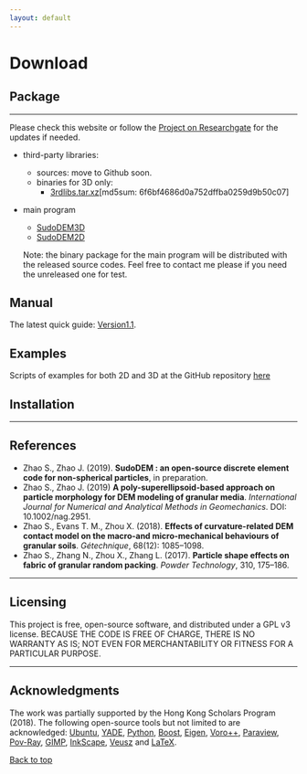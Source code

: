 ```yaml
---
layout: default
---
```


# Download

## Package
* * *
Please check this website or follow the [Project on Researchgate](https://www.researchgate.net/project/SudoDEM-a-discrete-element-code-for-non-spherical-particles) for the updates if needed.

- third-party libraries:
   - sources: move to Github soon.
   - binaries for 3D only:
     - [3rdlibs.tar.xz](https://zenodo.org/record/2683766#.XNQh7-EzY5k)[md5sum: 6f6bf4686d0a752dffba0259d9b50c07]

- main program
  - [SudoDEM3D](https://www.researchgate.net/profile/Shiwei_Zhao3/project/SudoDEM-a-discrete-element-code-for-non-spherical-particles/attachment/5d37fd89cfe4a7968db8a305/AS:784079259701258@1563950471928/download/SudoDEM3D-1.3.6.rc1.tar.xz?context=ProjectUpdatesLog)
  - [SudoDEM2D](https://www.researchgate.net/profile/Shiwei_Zhao3/project/SudoDEM-a-discrete-element-code-for-non-spherical-particles/attachment/5d6293503843b0b98260fc95/AS:795784958181378@1566741327839/download/SudoDEM2D-1.3.6.rc1.tar.xz?context=ProjectUpdatesLog)

  Note: the binary package for the main program will be distributed with the released source codes. Feel free to contact me please if you need the unreleased one for test.

## Manual

The latest quick guide: [Version1.1](https://www.researchgate.net/publication/335392133_A_Quick_Guide_for_SudoDEM_A_Discrete_Element_Code_for_Non-spherical_Particles).

## Examples

Scripts of examples for both 2D and 3D at the GitHub repository [here](https://github.com/SwaySZ/ExamplesSudoDEM) <!---[3D](https://www.researchgate.net/profile/Shiwei_Zhao3/project/SudoDEM-a-discrete-element-code-for-non-spherical-particles/attachment/5d3178773843b0b9825b5148/AS:782287117508615@1563523191481/download/example3d.zip?context=ProjectUpdatesLog)-->

## Installation

* * *

## References
- Zhao S., Zhao J. (2019). **SudoDEM : an open-source discrete element code for non-spherical particles**, in preparation.
- Zhao S., Zhao J. (2019) **A poly-superellipsoid-based approach on particle morphology for DEM modeling of granular media**. _International Journal for Numerical and Analytical Methods in Geomechanics_. DOI:
10.1002/nag.2951.
- Zhao S., Evans T. M., Zhou X. (2018). **Effects of curvature-related DEM contact model on the macro-and micro-mechanical behaviours of granular soils**. _Gétechnique_, 68(12): 1085–1098.
- Zhao S., Zhang N., Zhou X., Zhang L. (2017). **Particle shape effects on fabric of granular random packing**. _Powder Technology_, 310, 175–186.

* * *

## Licensing
This project is free, open-source software, and distributed under a GPL v3 license. BECAUSE THE CODE IS FREE OF CHARGE, THERE IS NO WARRANTY AS IS; NOT EVEN FOR MERCHANTABILITY OR FITNESS FOR A PARTICULAR PURPOSE.
* * *

## Acknowledgments
The work was partially supported by the Hong Kong Scholars Program (2018). The following open-source tools but not limited to are acknowledged: [Ubuntu](https://www.ubuntu.com/), [YADE](https://yade-dem.org/doc/), [Python](https://www.python.org/), [Boost](http://www.boost.org/), [Eigen](http://eigen.tuxfamily.org/index.php?title=Main_Page), [Voro++](http://math.lbl.gov/voro++/), [Paraview](https://www.paraview.org/), [Pov-Ray](http://www.povray.org/), [GIMP](https://www.gimp.org/), [InkScape](https://inkscape.org/en/), [Veusz](https://veusz.github.io/) and [LaTeX](https://www.tug.org/).

[Back to top](#top)
